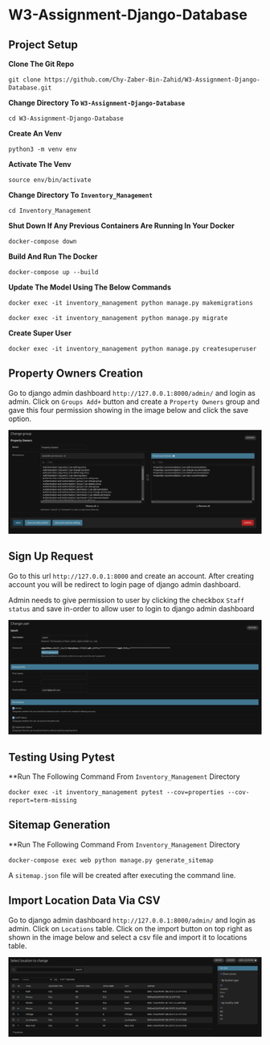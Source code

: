 # W3-Assignment-Django-Database
## Project Setup
**Clone The Git Repo**
```
git clone https://github.com/Chy-Zaber-Bin-Zahid/W3-Assignment-Django-Database.git
```
**Change Directory To `W3-Assignment-Django-Database`**
```
cd W3-Assignment-Django-Database
```
**Create An Venv**
```
python3 -m venv env
```
**Activate The Venv**
```
source env/bin/activate
```
**Change Directory To `Inventory_Management`**
```
cd Inventory_Management
```
**Shut Down If Any Previous Containers Are Running In Your Docker**
```
docker-compose down
```
**Build And Run The Docker**
```
docker-compose up --build
```
**Update The Model Using The Below Commands**
```
docker exec -it inventory_management python manage.py makemigrations
```
```
docker exec -it inventory_management python manage.py migrate
```
**Create Super User**
```
docker exec -it inventory_management python manage.py createsuperuser
```

## Property Owners Creation
Go to django admin dashboard `http://127.0.0.1:8000/admin/` and login as admin. Click on `Groups Add+` button and create a `Property Owners` group and gave this four permission showing in the image below and click the save option.

![alt text](image.png)

## Sign Up Request

Go to this url `http://127.0.0.1:8000` and create an account. After creating account you will be redirect to login page of django admin dashboard.

Admin needs to give permission to user by clicking the checkbox `Staff status` and save in-order to allow user to login to django admin dashboard

![alt text](image-3.png)

## Testing Using Pytest
**Run The Following Command From `Inventory_Management` Directory
```
docker exec -it inventory_management pytest --cov=properties --cov-report=term-missing
```

## Sitemap Generation
**Run The Following Command From `Inventory_Management` Directory
```
docker-compose exec web python manage.py generate_sitemap
```
A `sitemap.json` file will be created after executing the command line.

## Import Location Data Via CSV
Go to django admin dashboard `http://127.0.0.1:8000/admin/` and login as admin. Click on `Locations` table. Click on the import button on top right as shown in the image below and select a csv file and import it to locations table.

![alt text](image-2.png)